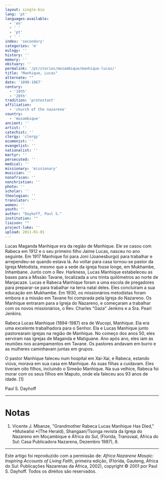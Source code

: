 ```yaml
---
layout: single-bio
lang: 'pt'
languages-available:
  - 'en'
  - ' '
  - 'pt'
  - ' '
index: 'secondary'
categories: 'm'
eulogy: ''
history: ''
memory: ''
obituary: ''
permalink: '/pt/stories/mozambique/manhique-lucas/'
title: "Manhique, Lucas"
alternate: ""
date: '1890-1967'
century:
  - '19th'
  - '20th'
tradition: 'protestant'
affiliation:
  - 'church of the nazarene'
country:
  - 'mozambique'
ancient: ''
artist: ''
catechist: ''
clergy: 'clergy'
ecumenist: ''
evangelist: ''
nationalist: ''
martyr: ''
persecuted: ''
medical: ''
missionary: 'missionary'
musician: ''
nonafrican: ''
nonchristian: ''
photo: ''
scholar: ''
theologian: ''
translator: ''
women: ''
youth: ''
author: "Dayhoff, Paul S."
institution: ""
liaison: ""
project-luke: ''
upload: 2011-01-01
---
```




Lucas Maganda Manhique era da região de Manhique. Ele se casou com Rabeca em 1912 e o seu primeiro filho Jaime Lucas, nasceu no ano seguinte. Em 1917 Manhique foi para Joni (Joanesburgo) para trabalhar e arrependeu-se quando estava lá. Ao voltar para casa tornou-se pastor da Igreja Metodista, mesmo que a sede da igreja fosse longe, em Mukhambe, Inhambane. Junto com o Rev. Harkness, Lucas Manhique estabeleceu as bases para a Missão Tavane, localizada a uns trinta quilômetros ao norte de Manjacaze. Lucas e Rabeca Manhique foram a uma escola de pregadores para preparar-se para trabalhar na terra natal deles. Eles concluíram a sua educação em Mukhambe. Em 1930, os missionários metodistas foram embora e a missão em Tavane foi comprada pela Igreja do Nazareno. Os Manhique entraram para a Igreja do Nazareno, e começaram a trabalhar com os novos missionários, o Rev. Charles "Gaza" Jenkins e a Sra. Pearl Jenkins.

Rabeca Lucas Manhique (1894-1987) era de Wucopi, Manhique. Ela era uma excelente trabalhadora para o Senhor. Ela e Lucas Manhique junto pastorearam igrejas na região de Manhique. No começo dos anos 50, eles serviram nas igrejas de Maganda e Matiguane. Ano após ano, eles iam às reuniões nos acampamentos em Tavane. Os pastores andavam em burro e as mulheres caminhavam juntas em grupos.

O pastor Manhique faleceu num hospital em Xai-Xai, e Rabeca, estando viúva, morava em sua casa em Manhique. As suas filhas a cuidavam. Eles tiveram oito filhos, incluindo o Simeão Manhique. Na sua velhice, Rabeca  foi morar com os  seus filhos em Maputo, onde ela faleceu aos 93 anos de idade. [1]

Paul S. Dayhoff

---

# Notas

1. Vicente J. Mbanze, "Grandmother Rabeca Lucas Manhique Has Died," *Mutwalisi *(The Herald), Shangaan/Tsonga revista da Igreja do Nazareno em Moçambique e África do Sul, (Florida, Transvaal, África do Sul: Casa Publicadora Nazarena, Dezembro 1987), 8.

---

Este artigo foi reproduzido com a permissão de: *Africa Nazarene Mosaic: Inspiring Accounts of Living Faith*, primeira edição, (Flórida, Gauteng, África do Sul: Publicações Nazarenas da África, 2002), copyright © 2001 por Paul S. Dayhoff. Todos os direitos são reservados.
